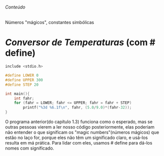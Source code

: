 ###### Conteúdo
Números "mágicos", constantes simbólicas

# ***Conversor de Temperaturas*** (com # define)

```c
include <stdio.h>

#define LOWER 0
#define UPPER 300
#define STEP 20

int main(){
    int fahr;
    for (fahr = LOWER; fahr <= UPPER; fahr = fahr + STEP)
        printf("%3d %6.1f\n", fahr, (5.0/9.0)*(fahr-32));
}
```

O programa anterior(do capítulo 1.3) funciona como o esperado, mas se outras pessoas vierem a ler nosso código posteriormente, elas poderiam não entender o que significam os "magic numbers"(números mágicos) que estão no laço for, porque eles não têm um significado claro, e usá-los resulta em má prática. Para lidar com eles, usamos # define para dá-los nomes com significado.